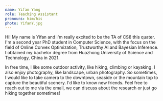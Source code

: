 ```yaml
---
name: Yifan Yang
role: Teaching Assistant
pronouns: him/his
photo: YifanY.jpg
---
```


Hi! My name is Yifan and I'm really excited to be the TA of CS8 this quater. I'm a second year PhD student in Computer Science, with the focus on the field of Online Convex Optimization, Trustworthy AI and Bayesian Inference. I obtained my bachelor degree from Huazhong University of Science and Technology, China in 2021. 

In free time, I like some outdoor activity, like hiking, climbing or kayaking. I also enjoy photography, like landscape, urban photography. So sometimes, I would like to take camera to the downtown, seaside or the mountain top to capture the beautiful scenery. I'd like to know new friends. Feel free to reach out to me via the email, we can discuss about the research or just go hiking together sometimes! 
